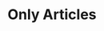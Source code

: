 ---
layout: home
title: Only Articles
permalink: /articles/
pagination: 
  enabled: true
  category: articles
  permalink: /page/:num/
---